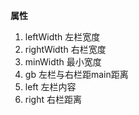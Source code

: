 **属性**

1. leftWidth  左栏宽度
2. rightWidth  右栏宽度
3. minWidth  最小宽度
4. gb  左栏与右栏距main距离
5. left  左栏内容
6. right  右栏距离
        